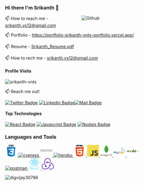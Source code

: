 ### Hi there I'm Srikanth 👋


<img width="50%" align="right" alt="Github" src="https://imgur.com/sFZ80ow.gif" />


📫 How to reach me - srikanth.vs12@gmail.com

📫 Portfolio - https://portfolio-srikanth-vnts-portfolio.vercel.app/

📫 Resume - [Srikanth_Resume.pdf](https://github.com/srikanth-vnts/srikanth-vnts/files/7417641/Srikanth_Resume.pdf)

📫 How to rech me - srikanth.vs12@gmail.com

#### Profile Visits 

<p align="left"> <img src="https://komarev.com/ghpvc/?username=srikanth-vnts&label=Profile%20views&color=0e75b6&style=flat" alt="srikanth-vnts" /> </p>

:mailbox: Reach me out!

[![Twitter Badge](https://img.shields.io/badge/-@srikanth-1ca0f1?style=flat&labelColor=1ca0f1&logo=twitter&logoColor=white&link=https://twitter.com/srknth23)](https://twitter.com/srknth23) [![Linkedin Badge](https://img.shields.io/badge/-srikanth-5882b0169?style=flat&labelColor=0e76a8&logo=linkedin&logoColor=white)](https://www.linkedin.com/in/srikanth-vnts-8a4416121/)[![Mail Badge](https://img.shields.io/badge/-srikanth.vs12@gmail.com-c0392b?style=flat&labelColor=c0392b&logo=gmail&logoColor=white)](mailto:srikanth.vs12@gmail.com)

#### Top Technologies

<!-- TODO: Make technologies links takes you to repositories -->

[![React Badge](https://img.shields.io/badge/-React-61DBFB?style=for-the-badge&labelColor=black&logo=react&logoColor=61DBFB)](#) [![Javascript Badge](https://img.shields.io/badge/-Javascript-F0DB4F?style=for-the-badge&labelColor=black&logo=javascript&logoColor=F0DB4F)](#) [![Nodejs Badge](https://img.shields.io/badge/-Nodejs-3C873A?style=for-the-badge&labelColor=black&logo=node.js&logoColor=3C873A)](#)


### Languages and Tools
<a href="https://www.w3schools.com/css/" target="_blank"> <img src="https://raw.githubusercontent.com/devicons/devicon/master/icons/css3/css3-original-wordmark.svg" alt="css3" width="40" height="40"/> </a> <a href="https://www.cypress.io" target="_blank"> <img src="https://raw.githubusercontent.com/simple-icons/simple-icons/6e46ec1fc23b60c8fd0d2f2ff46db82e16dbd75f/icons/cypress.svg" alt="cypress" width="40" height="40"/> </a> <a href="https://expressjs.com" target="_blank"> <img src="https://raw.githubusercontent.com/devicons/devicon/master/icons/express/express-original-wordmark.svg" alt="express" width="40" height="40"/> </a> <a href="https://heroku.com" target="_blank"> <img src="https://www.vectorlogo.zone/logos/heroku/heroku-icon.svg" alt="heroku" width="40" height="40"/> </a> <a href="https://www.w3.org/html/" target="_blank"> <img src="https://raw.githubusercontent.com/devicons/devicon/master/icons/html5/html5-original-wordmark.svg" alt="html5" width="40" height="40"/> </a> <a href="https://developer.mozilla.org/en-US/docs/Web/JavaScript" target="_blank"> <img src="https://raw.githubusercontent.com/devicons/devicon/master/icons/javascript/javascript-original.svg" alt="javascript" width="40" height="40"/> </a> <a href="https://www.mongodb.com/" target="_blank"> <img src="https://raw.githubusercontent.com/devicons/devicon/master/icons/mongodb/mongodb-original-wordmark.svg" alt="mongodb" width="40" height="40"/> </a> <a href="https://www.mysql.com/" target="_blank"> <img src="https://raw.githubusercontent.com/devicons/devicon/master/icons/mysql/mysql-original-wordmark.svg" alt="mysql" width="40" height="40"/> </a> <a href="https://nodejs.org" target="_blank"> <img src="https://raw.githubusercontent.com/devicons/devicon/master/icons/nodejs/nodejs-original-wordmark.svg" alt="nodejs" width="40" height="40"/> </a>  <a href="https://postman.com" target="_blank"> <img src="https://www.vectorlogo.zone/logos/getpostman/getpostman-icon.svg" alt="postman" width="40" height="40"/> </a>  <a href="https://reactjs.org/" target="_blank"> <img src="https://raw.githubusercontent.com/devicons/devicon/master/icons/react/react-original-wordmark.svg" alt="react" width="40" height="40"/> </a> <a href="https://redux.js.org" target="_blank"> <img src="https://raw.githubusercontent.com/devicons/devicon/master/icons/redux/redux-original.svg" alt="redux" width="40" height="40"/> </a> </p>

<p><img align="left" src="https://github-readme-stats.vercel.app/api/top-langs?username=digvijay30786&show_icons=true&locale=en&layout=compact" alt="digvijay30786" width="45%"  margin="5px" /></p>





<!--
**srikanth-vnts/srikanth-vnts** is a ✨ _special_ ✨ repository because its `README.md` (this file) appears on your GitHub profile.
[<img src = "https://user-images.githubusercontent.com/81952779/138876036-e92dabc3-bee2-4be2-8dd8-97547c61bd8f.JPG" style="width:100px" />](url)
Here are some ideas to get you started:

- 🔭 I’m currently working on ...
- 🌱 I’m currently learning ...
- 👯 I’m looking to collaborate on ...
- 🤔 I’m looking for help with ...
- 💬 Ask me about ...
- 📫 How to reach me: ...
- 😄 Pronouns: ...
- ⚡ Fun fact: ...
- How to rech me - srikanth.vs12@gmail.com
-->



